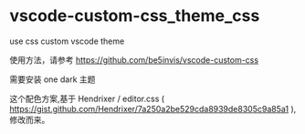 # vscode-custom-css_theme_css
use css custom vscode theme 

使用方法，请参考 https://github.com/be5invis/vscode-custom-css

需要安装 one dark 主题

这个配色方案,基于 Hendrixer / editor.css ( https://gist.github.com/Hendrixer/7a250a2be529cda8939de8305c9a85a1 ),修改而来。

